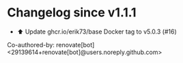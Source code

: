 # Changelog since v1.1.1
- ⬆️ Update ghcr.io/erik73/base Docker tag to v5.0.3 (#16)

Co-authored-by: renovate[bot] <29139614+renovate[bot]@users.noreply.github.com> 
